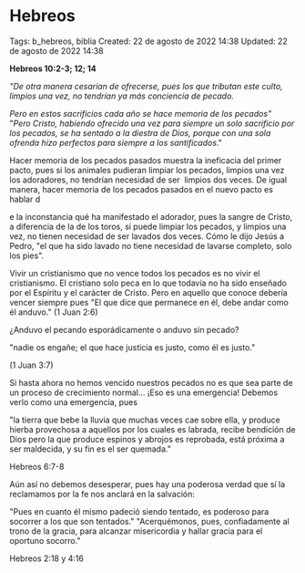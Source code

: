 # Hebreos

Tags: b_hebreos, biblia
Created: 22 de agosto de 2022 14:38
Updated: 22 de agosto de 2022 14:38

**Hebreos 10:2-3; 12; 14**

*"De otra manera cesarían de ofrecerse, pues los que tributan este culto, limpios una vez, no tendrían ya más conciencia de pecado.*

*Pero en estos sacrificios cada año se hace memoria de los pecados"*  "*Pero Cristo, habiendo ofrecido una vez para siempre un solo sacrificio por los pecados, se ha sentado a la diestra de Dios, porque con una sola ofrenda hizo perfectos para siempre a los santificados*."

Hacer memoria de los pecados pasados muestra la ineficacia del primer pacto, pues si los animales pudieran limpiar los pecados, limpios una vez los adoradores, no tendrían necesidad de ser  limpios dos veces. De igual manera, hacer memoria de los pecados pasados en el nuevo pacto es hablar d

e la inconstancia qué ha manifestado el adorador, pues la sangre de Cristo, a diferencia de la de los toros, sí puede limpiar los pecados, y limpios una vez, no tienen necesidad de ser lavados dos veces. Cómo le dijo Jesús a Pedro, "el que ha sido lavado no tiene necesidad de lavarse completo, solo los pies".

Vivir un cristianismo que no vence todos los pecados es no vivir el cristianismo. El cristiano solo peca en lo que todavía no ha sido enseñado por el Espíritu y el carácter de Cristo. Pero en aquello que conoce debería vencer siempre pues "El que dice que permanece en él, debe andar como él anduvo." (1 Juan 2:6)

¿Anduvo el pecando esporádicamente o anduvo sin pecado?

"nadie os engañe; el que hace justicia es justo, como él es justo."

(1 Juan 3:7)

Si hasta ahora no hemos vencido nuestros pecados no es que sea parte de un proceso de crecimiento normal... ¡Eso es una emergencia! Debemos verlo como una emergencia, pues

"la tierra que bebe la lluvia que muchas veces cae sobre ella, y produce hierba provechosa a aquellos por los cuales es labrada, recibe bendición de Dios pero la que produce espinos y abrojos es reprobada, está próxima a ser maldecida, y su fin es el ser quemada."

Hebreos 6:7-8

Aún así no debemos desesperar, pues hay una poderosa verdad que sí la reclamamos por la fe nos anclará en la salvación:

"Pues en cuanto él mismo padeció siendo tentado, es poderoso para socorrer a los que son tentados." "Acerquémonos, pues, confiadamente al trono de la gracia, para alcanzar misericordia y hallar gracia para el oportuno socorro."

Hebreos 2:18 y 4:16